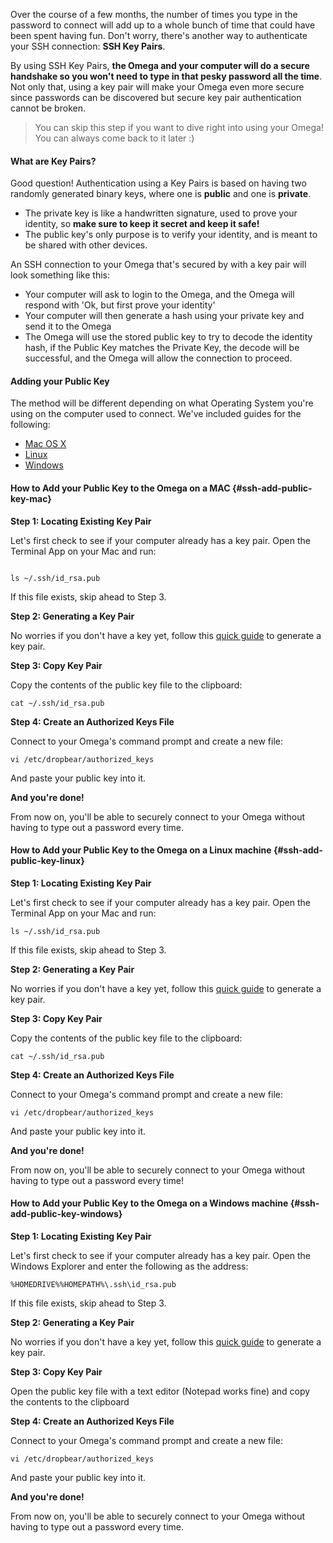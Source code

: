 Over the course of a few months, the number of times you type in the password to connect will add up to a whole bunch of time that could have been spent having fun. Don't worry, there's another way to authenticate your SSH connection: **SSH Key Pairs**.

By using SSH Key Pairs, **the Omega and your computer will do a secure handshake so you won't need to type in that pesky password all the time**. Not only that, using a key pair will make your Omega even more secure since passwords can be discovered but secure key pair authentication cannot be broken.

> You can skip this step if you want to dive right into using your Omega! You can always come back to it later :)

#### What are Key Pairs?

Good question! Authentication using a Key Pairs is based on having two randomly generated binary keys, where one is **public** and one is **private**.

* The private key is like a handwritten signature, used to prove your identity, so **make sure to keep it secret and keep it safe!**
* The public key's only purpose is to verify your identity, and is meant to be shared with other devices.

An SSH connection to your Omega that's secured by with a key pair will look something like this:

- Your computer will ask to login to the Omega, and the Omega will respond with 'Ok, but first prove your identity'
- Your computer will then generate a hash using your private key and send it to the Omega
- The Omega will use the stored public key to try to decode the identity hash, if the Public Key matches the Private Key, the decode will be successful, and the Omega will allow the connection to proceed.

#### Adding your Public Key

The method will be different depending on what Operating System you're using on the computer used to connect. We've included guides for the following:

* [Mac OS X](#ssh-add-public-key-mac)
* [Linux](#ssh-add-public-key-linux)
* [Windows](#ssh-add-public-key-windows)

#### How to Add your Public Key to the Omega on a MAC {#ssh-add-public-key-mac}


**Step 1: Locating Existing Key Pair**

Let's first check to see if your computer already has a key pair. Open the Terminal App on your Mac and run:

```

ls ~/.ssh/id_rsa.pub

```

If this file exists, skip ahead to Step 3.

<!-- // TODO: add screenshot of terminal showing file exists -->

**Step 2: Generating a Key Pair**

No worries if you don't have a key yet, follow this [quick guide](https://help.github.com/articles/generating-an-ssh-key/#platform-mac) to generate a key pair.

**Step 3: Copy Key Pair**

Copy the contents of the public key file to the clipboard:

```
cat ~/.ssh/id_rsa.pub
```

**Step 4: Create an Authorized Keys File**

Connect to your Omega's command prompt and create a new file:

```
vi /etc/dropbear/authorized_keys
```

And paste your public key into it.

**And you're done!**

From now on, you'll be able to securely connect to your Omega without having to type out a password every time.


#### How to Add your Public Key to the Omega on a Linux machine {#ssh-add-public-key-linux}

**Step 1: Locating Existing Key Pair**

Let's first check to see if your computer already has a key pair. Open the Terminal App on your Mac and run:

```
ls ~/.ssh/id_rsa.pub
```

If this file exists, skip ahead to Step 3.

<!-- // TODO: add screenshot of terminal showing file exists -->

**Step 2: Generating a Key Pair**

No worries if you don't have a key yet, follow this [quick guide](https://help.github.com/articles/generating-an-ssh-key/#platform-linux) to generate a key pair.

**Step 3: Copy Key Pair**

Copy the contents of the public key file to the clipboard:

```
cat ~/.ssh/id_rsa.pub
```

**Step 4: Create an Authorized Keys File**

Connect to your Omega's command prompt and create a new file:

```
vi /etc/dropbear/authorized_keys
```

And paste your public key into it.

**And you're done!**

From now on, you'll be able to securely connect to your Omega without having to type out a password every time!

#### How to Add your Public Key to the Omega on a Windows machine {#ssh-add-public-key-windows}

**Step 1: Locating Existing Key Pair**

Let's first check to see if your computer already has a key pair. Open the Windows Explorer and enter the following as the address:

```
%HOMEDRIVE%%HOMEPATH%\.ssh\id_rsa.pub
```

If this file exists, skip ahead to Step 3.

**Step 2: Generating a Key Pair**

No worries if you don't have a key yet, follow this [quick guide](https://help.github.com/articles/generating-an-ssh-key/#platform-windows) to generate a key pair.

**Step 3: Copy Key Pair**

Open the public key file with a text editor (Notepad works fine) and copy the contents to the clipboard


**Step 4: Create an Authorized Keys File**

Connect to your Omega's command prompt and create a new file:

```
vi /etc/dropbear/authorized_keys
```

And paste your public key into it.

**And you're done!**

From now on, you'll be able to securely connect to your Omega without having to type out a password every time.
